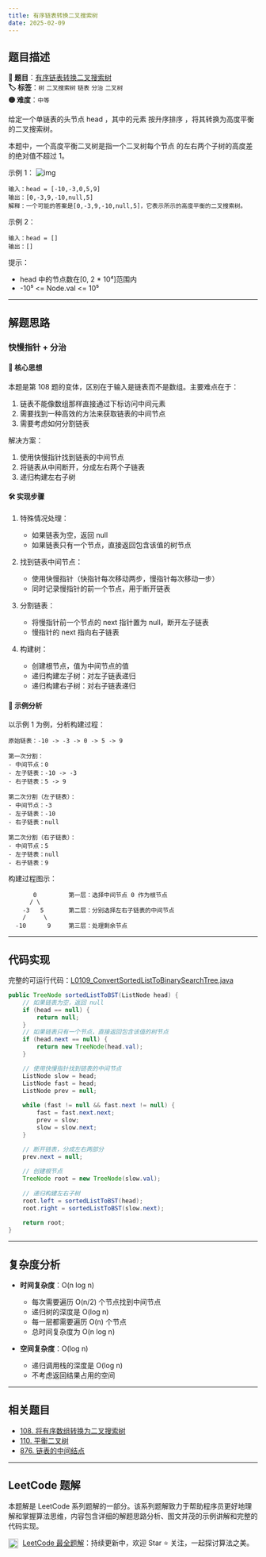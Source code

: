 ```yaml
---
title: 有序链表转换二叉搜索树
date: 2025-02-09
---
```


## 题目描述

**🔗 题目**：[有序链表转换二叉搜索树](https://leetcode.cn/problems/convert-sorted-list-to-binary-search-tree/)  
**🏷️ 标签**：`树` `二叉搜索树` `链表` `分治` `二叉树`  
**🟡 难度**：`中等`  

给定一个单链表的头节点 head ，其中的元素 按升序排序 ，将其转换为高度平衡的二叉搜索树。

本题中，一个高度平衡二叉树是指一个二叉树每个节点 的左右两个子树的高度差的绝对值不超过 1。

示例 1：
![img](https://assets.leetcode.com/uploads/2020/08/17/linked.jpg)
```
输入：head = [-10,-3,0,5,9]
输出：[0,-3,9,-10,null,5]
解释：一个可能的答案是[0,-3,9,-10,null,5]，它表示所示的高度平衡的二叉搜索树。
```

示例 2：
```
输入：head = []
输出：[]
```

提示：
- head 中的节点数在[0, 2 * 10⁴]范围内
- -10⁵ <= Node.val <= 10⁵

---

## 解题思路
### 快慢指针 + 分治

#### 📝 核心思想
本题是第 108 题的变体，区别在于输入是链表而不是数组。主要难点在于：

1. 链表不能像数组那样直接通过下标访问中间元素
2. 需要找到一种高效的方法来获取链表的中间节点
3. 需要考虑如何分割链表

解决方案：
1. 使用快慢指针找到链表的中间节点
2. 将链表从中间断开，分成左右两个子链表
3. 递归构建左右子树

#### 🛠️ 实现步骤
1. 特殊情况处理：
   - 如果链表为空，返回 null
   - 如果链表只有一个节点，直接返回包含该值的树节点

2. 找到链表中间节点：
   - 使用快慢指针（快指针每次移动两步，慢指针每次移动一步）
   - 同时记录慢指针的前一个节点，用于断开链表

3. 分割链表：
   - 将慢指针前一个节点的 next 指针置为 null，断开左子链表
   - 慢指针的 next 指向右子链表

4. 构建树：
   - 创建根节点，值为中间节点的值
   - 递归构建左子树：对左子链表递归
   - 递归构建右子树：对右子链表递归

#### 🧩 示例分析
以示例 1 为例，分析构建过程：
```
原始链表：-10 -> -3 -> 0 -> 5 -> 9

第一次分割：
- 中间节点：0
- 左子链表：-10 -> -3
- 右子链表：5 -> 9

第二次分割（左子链表）：
- 中间节点：-3
- 左子链表：-10
- 右子链表：null

第二次分割（右子链表）：
- 中间节点：5
- 左子链表：null
- 右子链表：9
```

构建过程图示：
```
       0         第一层：选择中间节点 0 作为根节点
      / \
    -3   5       第二层：分别选择左右子链表的中间节点
    /     \
  -10      9     第三层：处理剩余节点
```

---

## 代码实现

完整的可运行代码：[L0109_ConvertSortedListToBinarySearchTree.java](../src/main/java/L0109_ConvertSortedListToBinarySearchTree.java)

```java
public TreeNode sortedListToBST(ListNode head) {
    // 如果链表为空，返回 null
    if (head == null) {
        return null;
    }
    // 如果链表只有一个节点，直接返回包含该值的树节点
    if (head.next == null) {
        return new TreeNode(head.val);
    }

    // 使用快慢指针找到链表的中间节点
    ListNode slow = head;
    ListNode fast = head;
    ListNode prev = null;
    
    while (fast != null && fast.next != null) {
        fast = fast.next.next;
        prev = slow;
        slow = slow.next;
    }

    // 断开链表，分成左右两部分
    prev.next = null;
    
    // 创建根节点
    TreeNode root = new TreeNode(slow.val);
    
    // 递归构建左右子树
    root.left = sortedListToBST(head);
    root.right = sortedListToBST(slow.next);
    
    return root;
}
```

---

## 复杂度分析

- **时间复杂度**：O(n log n)
  - 每次需要遍历 O(n/2) 个节点找到中间节点
  - 递归树的深度是 O(log n)
  - 每一层都需要遍历 O(n) 个节点
  - 总时间复杂度为 O(n log n)

- **空间复杂度**：O(log n)
  - 递归调用栈的深度是 O(log n)
  - 不考虑返回结果占用的空间

---

## 相关题目

- [108. 将有序数组转换为二叉搜索树](https://leetcode.cn/problems/convert-sorted-array-to-binary-search-tree/)
- [110. 平衡二叉树](https://leetcode.cn/problems/balanced-binary-tree/)
- [876. 链表的中间结点](https://leetcode.cn/problems/middle-of-the-linked-list/)

---

## LeetCode 题解

本题解是 LeetCode 系列题解的一部分。该系列题解致力于帮助程序员更好地理解和掌握算法思维，内容包含详细的解题思路分析、图文并茂的示例讲解和完整的代码实现。

<img src="https://github.githubassets.com/images/modules/logos_page/GitHub-Mark.png" alt="GitHub" width="20" style="vertical-align: middle; margin-right: 5px"> [LeetCode 最全题解](https://github.com/LjyYano/LeetCode)：持续更新中，欢迎 Star ⭐️ 关注，一起探讨算法之美。 